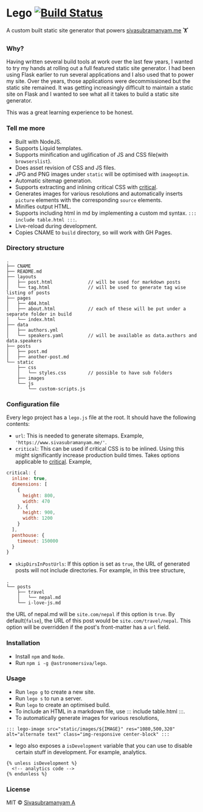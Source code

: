# Lego [![Build Status](https://travis-ci.org/astronomersiva/lego.svg?branch=master)](https://travis-ci.org/astronomersiva/lego)

A custom built static site generator that powers [sivasubramanyam.me](https://sivasubramanyam.me) 🏋️‍

### Why?

Having written several build tools at work over the last few years, I wanted to try my hands at
rolling out a full featured static site generator. I had been using Flask earlier to run several
applications and I also used that to power my site. Over the years, those applications were
decommissioned but the static site remained. It was getting increasingly difficult to maintain
a static site on Flask and I wanted to see what all it takes to build a static site generator.

This was a great learning experience to be honest.

### Tell me more

* Built with NodeJS.
* Supports Liquid templates.
* Supports minification and uglification of JS and CSS file(with `browserslist`).
* Does asset revision of CSS and JS files.
* JPG and PNG images under `static` will be optimised with `imageoptim`.
* Automatic sitemap generation.
* Supports extracting and inlining critical CSS with [critical](https://github.com/addyosmani/critical).
* Generates images for various resolutions and automatically inserts `picture` elements with the corresponding `source` elements.
* Minifies output HTML.
* Supports including html in md by implementing a custom md syntax. `::: include table.html :::`.
* Live-reload during development.
* Copies CNAME to `build` directory, so will work with GH Pages.

### Directory structure

```
.
├── CNAME
├── README.md
├── layouts
│   ├── post.html             // will be used for markdown posts
│   └── tag.html              // will be used to generate tag wise listing of posts
├── pages
│   ├── 404.html
│   ├── about.html            // each of these will be put under a separate folder in build
│   └── index.html
├── data
│   ├── authors.yml
│   └── speakers.yaml         // will be available as data.authors and data.speakers
├── posts
│   ├── post.md
│   ├── another-post.md
└── static
    ├── css
    │   └── styles.css        // possible to have sub folders
    ├── images
    └── js
        └── custom-scripts.js
```

### Configuration file

Every lego project has a `lego.js` file at the root. It should have the following contents:

* `url`: This is needed to generate sitemaps. Example, `'https://www.sivasubramanyam.me/'`.
* `critical`: This can be used if critical CSS is to be inlined. Using this might significantly
increase production build times. Takes options applicable to [critical](https://github.com/addyosmani/critical).
Example,
```javascript
critical: {
  inline: true,
  dimensions: [
    {
      height: 800,
      width: 470
    }, {
      height: 900,
      width: 1200
    }
  ],
  penthouse: {
    timeout: 150000
  }
}
```
* `skipDirsInPostUrls`: If this option is set as `true`, the URL of generated posts will not
include directories. For example, in this tree structure,
```
.
└── posts
    ├── travel
    │   └── nepal.md
    └── i-love-js.md
```
the URL of nepal.md will be `site.com/nepal` if this option is `true`. By default(`false`), the URL
of this post would be `site.com/travel/nepal`. This option will be overridden if the post's front-matter
has a `url` field.

### Installation

* Install `npm` and `Node`.
* Run `npm i -g @astronomersiva/lego`.

### Usage

* Run `lego g` to create a new site.
* Run `lego s` to run a server.
* Run `lego` to create an optimised build.
* To include an HTML in a markdown file, use ::: include table.html :::.
* To automatically generate images for various resolutions,
```
::: lego-image src="static/images/${IMAGE}" res="1080,500,320" alt="alternate text" class="img-responsive center-block" :::
```
* lego also exposes a `isDevelopment` variable that you can use to disable certain stuff in development. For example, analytics.

```
{% unless isDevelopment %}
  <!-- analytics code -->
{% endunless %}
```

### License

MIT © [Sivasubramanyam A](https://sivasubramanyam.me/)
